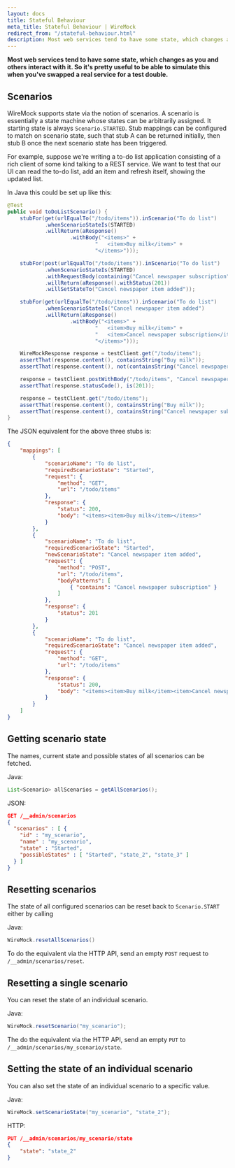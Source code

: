 ```yaml
---
layout: docs
title: Stateful Behaviour
meta_title: Stateful Behaviour | WireMock
redirect_from: "/stateful-behaviour.html"
description: Most web services tend to have some state, which changes as you and others interact with it.
---
```


**Most web services tend to have some state, which changes as you and
others interact with it. So it's pretty useful to be able to simulate
this when you've swapped a real service for a test double.**

## Scenarios

WireMock supports state via the notion of scenarios. A scenario is
essentially a state machine whose states can be arbitrarily assigned. It
starting state is always `Scenario.STARTED`. Stub mappings can be
configured to match on scenario state, such that stub A can be returned
initially, then stub B once the next scenario state has been triggered.

For example, suppose we're writing a to-do list application consisting
of a rich client of some kind talking to a REST service. We want to test
that our UI can read the to-do list, add an item and refresh itself,
showing the updated list.

In Java this could be set up like this:

```java
@Test
public void toDoListScenario() {
    stubFor(get(urlEqualTo("/todo/items")).inScenario("To do list")
            .whenScenarioStateIs(STARTED)
            .willReturn(aResponse()
                    .withBody("<items>" +
                            "   <item>Buy milk</item>" +
                            "</items>")));

    stubFor(post(urlEqualTo("/todo/items")).inScenario("To do list")
            .whenScenarioStateIs(STARTED)
            .withRequestBody(containing("Cancel newspaper subscription"))
            .willReturn(aResponse().withStatus(201))
            .willSetStateTo("Cancel newspaper item added"));

    stubFor(get(urlEqualTo("/todo/items")).inScenario("To do list")
            .whenScenarioStateIs("Cancel newspaper item added")
            .willReturn(aResponse()
                    .withBody("<items>" +
                            "   <item>Buy milk</item>" +
                            "   <item>Cancel newspaper subscription</item>" +
                            "</items>")));

    WireMockResponse response = testClient.get("/todo/items");
    assertThat(response.content(), containsString("Buy milk"));
    assertThat(response.content(), not(containsString("Cancel newspaper subscription")));

    response = testClient.postWithBody("/todo/items", "Cancel newspaper subscription", "text/plain", "UTF-8");
    assertThat(response.statusCode(), is(201));

    response = testClient.get("/todo/items");
    assertThat(response.content(), containsString("Buy milk"));
    assertThat(response.content(), containsString("Cancel newspaper subscription"));
}
```

The JSON equivalent for the above three stubs is:

```json
{
    "mappings": [
        {
            "scenarioName": "To do list",
            "requiredScenarioState": "Started",
            "request": {
                "method": "GET",
                "url": "/todo/items"
            },
            "response": {
                "status": 200,
                "body": "<items><item>Buy milk</item></items>"
            }
        },
        {
            "scenarioName": "To do list",
            "requiredScenarioState": "Started",
            "newScenarioState": "Cancel newspaper item added",
            "request": {
                "method": "POST",
                "url": "/todo/items",
                "bodyPatterns": [
                    { "contains": "Cancel newspaper subscription" }
                ]
            },
            "response": {
                "status": 201
            }
        },
        {
            "scenarioName": "To do list",
            "requiredScenarioState": "Cancel newspaper item added",
            "request": {
                "method": "GET",
                "url": "/todo/items"
            },
            "response": {
                "status": 200,
                "body": "<items><item>Buy milk</item><item>Cancel newspaper subscription</item></items>"
            }
        }
    ]
}
```

## Getting scenario state

The names, current state and possible states of all scenarios can be fetched.

Java:

```java
List<Scenario> allScenarios = getAllScenarios();
```

JSON:

```json
GET /__admin/scenarios
{
  "scenarios" : [ {
    "id" : "my_scenario",
    "name" : "my_scenario",
    "state" : "Started",
    "possibleStates" : [ "Started", "state_2", "state_3" ]
  } ]
}
```

## Resetting scenarios

The state of all configured scenarios can be reset back to
`Scenario.START` either by calling

Java:

```java
WireMock.resetAllScenarios()
```

To do the equivalent via the HTTP API, send an empty `POST` request to `/__admin/scenarios/reset`.


## Resetting a single scenario

You can reset the state of an individual scenario.

Java:

```java
WireMock.resetScenario("my_scenario");
```

The do the equivalent via the HTTP API, send an empty `PUT` to `/__admin/scenarios/my_scenario/state`.


## Setting the state of an individual scenario

You can also set the state of an individual scenario to a specific value.

Java:

```java
WireMock.setScenarioState("my_scenario", "state_2");
```

HTTP:

```json
PUT /__admin/scenarios/my_scenario/state
{
    "state": "state_2"
}
```